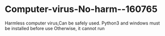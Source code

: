 # Computer-virus-No-harm--160765
Harmless computer virus,Can be safely used.
Python3 and windows must be installed before use
Otherwise, it cannot run
